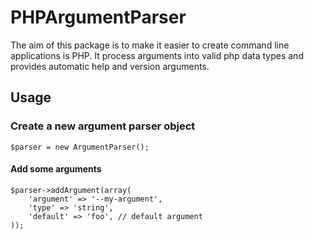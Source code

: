 PHPArgumentParser
=================

The aim of this package is to make it easier to create command line applications
is PHP. It process arguments into valid php data types and provides automatic
help and version arguments.

Usage
-----

### Create a new argument parser object

    $parser = new ArgumentParser();

#### Add some arguments

    $parser->addArgument(array(
        'argument' => '--my-argument',
        'type' => 'string',
        'default' => 'foo', // default argument
    ));